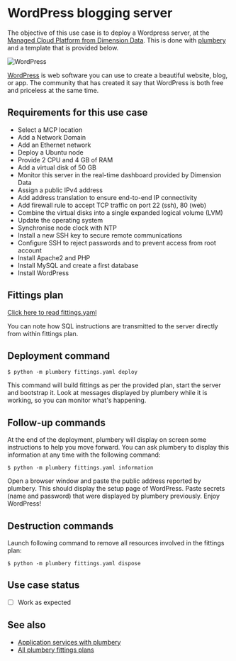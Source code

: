 # WordPress blogging server

The objective of this use case is to deploy a Wordpress server, at the [Managed Cloud Platform from Dimension Data](http://cloud.dimensiondata.com/eu/en/).
This is done with [plumbery](https://docs.mcp-services.net/display/PLUM/Plumbery) and a template that is provided below.

![WordPress](wordpress.png)

[WordPress](https://wordpress.org/) is web software you can use to create a beautiful website, blog, or app.
The community that has created it say that WordPress is both free and priceless at the same time.

## Requirements for this use case

* Select a MCP location
* Add a Network Domain
* Add an Ethernet network
* Deploy a Ubuntu node
* Provide 2 CPU and 4 GB of RAM
* Add a virtual disk of 50 GB
* Monitor this server in the real-time dashboard provided by Dimension Data
* Assign a public IPv4 address
* Add address translation to ensure end-to-end IP connectivity
* Add firewall rule to accept TCP traffic on port 22 (ssh), 80 (web)
* Combine the virtual disks into a single expanded logical volume (LVM)
* Update the operating system
* Synchronise node clock with NTP
* Install a new SSH key to secure remote communications
* Configure SSH to reject passwords and to prevent access from root account
* Install Apache2 and PHP
* Install MySQL and create a first database
* Install WordPress

## Fittings plan

[Click here to read fittings.yaml](fittings.yaml)

You can note how SQL instructions are transmitted to the server
directly from within fittings plan.

## Deployment command

    $ python -m plumbery fittings.yaml deploy

This command will build fittings as per the provided plan, start the server
and bootstrap it. Look at messages displayed by plumbery while it is
working, so you can monitor what's happening.

## Follow-up commands

At the end of the deployment, plumbery will display on screen some instructions
to help you move forward. You can ask plumbery to display this information
at any time with the following command:

    $ python -m plumbery fittings.yaml information

Open a browser window and paste the public address reported by plumbery.
This should display the setup page of WordPress. Paste secrets (name and password)
that were displayed by plumbery previously. Enjoy WordPress!

## Destruction commands

Launch following command to remove all resources involved in the fittings plan:

    $ python -m plumbery fittings.yaml dispose

## Use case status

- [ ] Work as expected

## See also

- [Application services with plumbery](../)
- [All plumbery fittings plans](../../)

